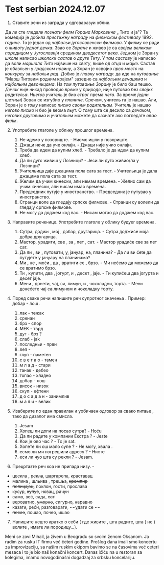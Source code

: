 # Test serbian 2024.12.07

1. Ставите речи из заграда у одговаразуи облик. 
 
Да ли сте гледали *познати филм* *Горана Марковича*  „ Тито и ja"? Та комедиjа je добила *престижну награду* на *филмском фестивалу* 1992. *године*. To je jeдaн oд
*наjбольи jугословенски филмова*. 
У *филму* се ради о *животу* *jедног дечка*. Звао се *Зоране* и живео je ca *своjeм великом породицом* у *Jугославиjи* средином *двадесетог века*.
Jедном je Зоран у *школe* написао *школски састав* o *другe Титу*. У *там саставу* jе написао да воли *маршала Тито*  наjвише на *светy*, више од *отца* и *маjкe*. Састав je обавльен у *градскoм новину*, а Зоран je ocвojиo *прво место* на *конкурсу* за *набольи рад*. Добио je *главну награду*: да иде на *путованье* "Марш Титовим родним краjем" зазедно са *наjбольим дечацима* и *наjбольим девочицама*. 
На *том путованье* *Зорану* je било баш тешко. *Дечак* ниjе никад проводио *време* у *природe*, ниjе путовао без *свojих родительа*.
*Ньегов учитель* je био *строг* према *нега*. За време *jедни шетньи*) Зоран се изгубио у *планине*. Сречом, учитель га je нашао. Али, Зоран je o *тому* написао *писмо* *своим родительам*. Учитель je нашао *негово писмо* и био je веома льут.
О *тому* шта се десило са *дечаком*, *негових друговима* и *учительем* можете да сазнате ако погледате *овао филм*.

2. Употребите глаголе у облику прошлог времена. 
	1. Не идемо у позориште. - Нисмо ишли у позориште.
	2. Джаци нече да уче онлаjн. - Джаци ниjе учио онлаjн.
	3. Треба да идем да купим хлеб. - Требало je да идем да купим хлеб. 
	4. Да ли дуго живиш у Лозници? - Jecи ли дуго живио/ла у Лозници?
	5. Учительица даjе джацима пола сата за тест. - Учительица je дала джацима пола сата за тест.
	6. Желим да учим кинески, али немам времена. - Желио сам да учим кинески, али нисам имао времена.
	7. Председник путуjе у иностранство. - Председник je путувао у иностранство.
	8. Странци воле да гледajу српске филмове. - Странци су волели да гледajу српске филмове.
	9. Не могу да доджем код вас. - Нисам могао да доджем код вас. 

3. Направите реченице. Употребите глаголе у облику будуег времена. 
	 1. Сутра, доджи , моj , добар, другарица. - Сутра доджиće моjа добра другарица.
	 2. Мастор, урадити, све , за , пет , сат. - Мастор урадиće све за пет сат.
	 3. Да ли , ви , путовати, у, jануар, на, планина? - Да ли ви ćete да путуjете у jануару на планинама? 
	 4. Ми , не , моćи , да , вратити се , брзо. - Ми неćeмо да можемо да се вратимо брзо.
	 5. Ти , купити, два , jогурт, и , десет , jaje. - Ти купиćeш два jогурта и десет jaje.
	 6. Мени , донети, чаj, са, лимун, и , чоколадни, торта. - Мени донеćeте чаj са лимуном и чоколадну торту.

4. Поред сваке речи напишите реч супротног значеньа . Пример: добар - лош . 
	 1. лак - тежак
	 2. сренан 
	 3. брз - спор
	 4. MEK - тврд
	 5. дуг - брз ?
	 6. слаб - jak
	 8. последньи - први
	 9. леп - 
	 10. глуп - паметен
	 11. с в е т а о - тамен
	 12. м л а д - стари
	 13. танак - дебео
	 14. топао - хладно
	 15. добар - лош
	 16. висок - низок
	 17. скуп - ефтени
	 18. д о с а д а н - занимлив
	 19. м а л и - велик

5. Изаберите по едан правилан и уобичаен одговор за свако питаье , тако да дизалог има смисла. 
	1. Jesam
	2) Хопеш ли допи на посао сутра? - Hoću
	3) Да ли радите у компании Екстра ? - Jeste
	4) Кои je ово час ? - To je sat.
	5) Хопете ли ош мало супе ? - Не могу, хвала . 
	6) есмо ли ми погрешили адресу ? - Нисте
	7) еси ли чуо шта су рекли ? -  Jesam.

6. Прецртазте реч коа не припада низу. - 
 - цвекла , ~~рекла~~, шаргарепа, краставац
 - малина , шльива , трешьа, ~~кромпир~~ 
 - ~~полицаjац~~, поклон, гости, прослава 
 - кусур, ~~купус~~, новац, рачун
 - само, веć, сада, ~~сат~~ 
 - вероватно, ~~уморно~~, сигурно, наравно 
 - казати, реćи, разговарати, ~~удати се ~~
 - ~~посао~~, пошао, почео, ишао 

7. Напишите нешто кратко о себи ( где живите , шта радите, шта ( не ) волите , имате ли породицу...).

Meni se zovi Mihail, ja živem u Beogradu so svoim ženom Oksanom. Ja radim za rusku IT firmu već četeri godine. Prošlog dana imali smo koncertu za improvizaciju, sa našim ruskim ekipom bavimo se na časovima već ceteri mesaca i to je bio naš konačni koncert. Danas ićiću na u restoran sa kolegima, imamo novogodinašni dogadzaj za srbsku koncelariju.
